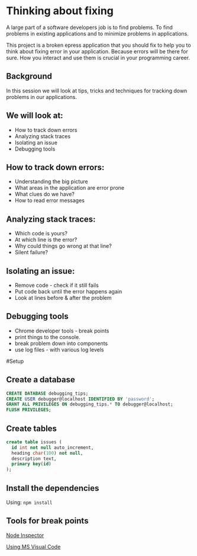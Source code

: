 # Thinking about fixing

A large part of a software developers job is to find problems. To find problems in existing applications and to minimize problems in applications.

This project is a broken epress application that you should fix to help you to think about fixing error in your application. Because errors will be there for sure. How you interact and use them is crucial in your programming career.

## Background

In this session we will look at tips, tricks and techniques for tracking down problems in our applications.

## We will look at:
* How to track down errors
* Analyzing stack traces
* Isolating an issue
* Debugging tools

## How to track down errors:
* Understanding the big picture
* What areas in the application are error prone
* What clues do we have?
* How to read error messages

## Analyzing stack traces:
* Which code is yours?
* At which line is the error?
* Why could things go wrong at that line?
* Silent failure?

## Isolating an issue:
* Remove code - check if it still fails
* Put code back until the error happens again
* Look at lines before & after the problem

## Debugging tools
* Chrome developer tools - break points
* print things to the console.
* break problem down into components
* use log files - with various log levels

#Setup

## Create a database

```sql
CREATE DATABASE debugging_tips;
CREATE USER debugger@localhost IDENTIFIED BY 'password';
GRANT ALL PRIVILEGES ON debugging_tips.* TO debugger@localhost;
FLUSH PRIVILEGES;
```

## Create tables

```sql
create table issues (
  id int not null auto_increment,
  heading char(100) not null,
  description text,
  primary key(id)
);
```

## Install the dependencies

Using: `npm install`

## Tools for break points

  [Node Inspector](https://github.com/node-inspector/node-inspector)

  [Using MS Visual Code](http://stackoverflow.com/questions/30023736/mocha-breakpoints-using-visual-studio-code)
